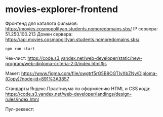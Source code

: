 # movies-explorer-frontend
Фронтенд для каталога фильмов: https://movies.cosmopolityan.students.nomoredomains.sbs/
IP сервера: 51.250.100.213
Домен сервера: https://api.movies.cosmopolityan.students.nomoredomains.sbs/

`npm run start`

Чек-лист: https://code.s3.yandex.net/web-developer/static/new-program/web-diploma-criteria-2.0/index.html#js

Макет: https://www.figma.com/file/owgtrf5rG5B9OGTIvXbZNy/Diploma-(Copy)?node-id=891%3A3857

Стандарты Яндекс.Практикума по оформлению HTML и CSS кода: https://code.s3.yandex.net/web-developer/landings/design-rules/index.html

Пул-реквест: 
